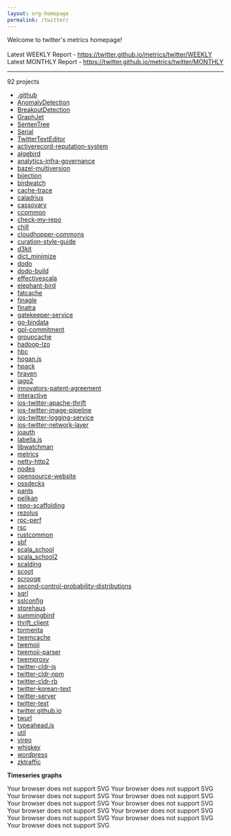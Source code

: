 ```yaml
---
layout: org-homepage
permalink: /twitter/
---
```

<div class="content-without-graphs">
    Welcome to twitter's metrics homepage!
    <br><br>
    Latest WEEKLY Report - <a href="https://twitter.github.io/metrics/twitter/WEEKLY">https://twitter.github.io/metrics/twitter/WEEKLY</a>
    <br>
    Latest MONTHLY Report - <a href="https://twitter.github.io/metrics/twitter/MONTHLY">https://twitter.github.io/metrics/twitter/MONTHLY</a>
    <br>
    <hr>
    92 projects
<ul>
	<li><a href="/metrics/twitter/.github/WEEKLY">.github</a></li>
	<li><a href="/metrics/twitter/AnomalyDetection/WEEKLY">AnomalyDetection</a></li>
	<li><a href="/metrics/twitter/BreakoutDetection/WEEKLY">BreakoutDetection</a></li>
	<li><a href="/metrics/twitter/GraphJet/WEEKLY">GraphJet</a></li>
	<li><a href="/metrics/twitter/SentenTree/WEEKLY">SentenTree</a></li>
	<li><a href="/metrics/twitter/Serial/WEEKLY">Serial</a></li>
	<li><a href="/metrics/twitter/TwitterTextEditor/WEEKLY">TwitterTextEditor</a></li>
	<li><a href="/metrics/twitter/activerecord-reputation-system/WEEKLY">activerecord-reputation-system</a></li>
	<li><a href="/metrics/twitter/algebird/WEEKLY">algebird</a></li>
	<li><a href="/metrics/twitter/analytics-infra-governance/WEEKLY">analytics-infra-governance</a></li>
	<li><a href="/metrics/twitter/bazel-multiversion/WEEKLY">bazel-multiversion</a></li>
	<li><a href="/metrics/twitter/bijection/WEEKLY">bijection</a></li>
	<li><a href="/metrics/twitter/birdwatch/WEEKLY">birdwatch</a></li>
	<li><a href="/metrics/twitter/cache-trace/WEEKLY">cache-trace</a></li>
	<li><a href="/metrics/twitter/caladrius/WEEKLY">caladrius</a></li>
	<li><a href="/metrics/twitter/cassovary/WEEKLY">cassovary</a></li>
	<li><a href="/metrics/twitter/ccommon/WEEKLY">ccommon</a></li>
	<li><a href="/metrics/twitter/check-my-repo/WEEKLY">check-my-repo</a></li>
	<li><a href="/metrics/twitter/chill/WEEKLY">chill</a></li>
	<li><a href="/metrics/twitter/cloudhopper-commons/WEEKLY">cloudhopper-commons</a></li>
	<li><a href="/metrics/twitter/curation-style-guide/WEEKLY">curation-style-guide</a></li>
	<li><a href="/metrics/twitter/d3kit/WEEKLY">d3kit</a></li>
	<li><a href="/metrics/twitter/dict_minimize/WEEKLY">dict_minimize</a></li>
	<li><a href="/metrics/twitter/dodo/WEEKLY">dodo</a></li>
	<li><a href="/metrics/twitter/dodo-build/WEEKLY">dodo-build</a></li>
	<li><a href="/metrics/twitter/effectivescala/WEEKLY">effectivescala</a></li>
	<li><a href="/metrics/twitter/elephant-bird/WEEKLY">elephant-bird</a></li>
	<li><a href="/metrics/twitter/fatcache/WEEKLY">fatcache</a></li>
	<li><a href="/metrics/twitter/finagle/WEEKLY">finagle</a></li>
	<li><a href="/metrics/twitter/finatra/WEEKLY">finatra</a></li>
	<li><a href="/metrics/twitter/gatekeeper-service/WEEKLY">gatekeeper-service</a></li>
	<li><a href="/metrics/twitter/go-bindata/WEEKLY">go-bindata</a></li>
	<li><a href="/metrics/twitter/gpl-commitment/WEEKLY">gpl-commitment</a></li>
	<li><a href="/metrics/twitter/groupcache/WEEKLY">groupcache</a></li>
	<li><a href="/metrics/twitter/hadoop-lzo/WEEKLY">hadoop-lzo</a></li>
	<li><a href="/metrics/twitter/hbc/WEEKLY">hbc</a></li>
	<li><a href="/metrics/twitter/hogan.js/WEEKLY">hogan.js</a></li>
	<li><a href="/metrics/twitter/hpack/WEEKLY">hpack</a></li>
	<li><a href="/metrics/twitter/hraven/WEEKLY">hraven</a></li>
	<li><a href="/metrics/twitter/iago2/WEEKLY">iago2</a></li>
	<li><a href="/metrics/twitter/innovators-patent-agreement/WEEKLY">innovators-patent-agreement</a></li>
	<li><a href="/metrics/twitter/interactive/WEEKLY">interactive</a></li>
	<li><a href="/metrics/twitter/ios-twitter-apache-thrift/WEEKLY">ios-twitter-apache-thrift</a></li>
	<li><a href="/metrics/twitter/ios-twitter-image-pipeline/WEEKLY">ios-twitter-image-pipeline</a></li>
	<li><a href="/metrics/twitter/ios-twitter-logging-service/WEEKLY">ios-twitter-logging-service</a></li>
	<li><a href="/metrics/twitter/ios-twitter-network-layer/WEEKLY">ios-twitter-network-layer</a></li>
	<li><a href="/metrics/twitter/joauth/WEEKLY">joauth</a></li>
	<li><a href="/metrics/twitter/labella.js/WEEKLY">labella.js</a></li>
	<li><a href="/metrics/twitter/libwatchman/WEEKLY">libwatchman</a></li>
	<li><a href="/metrics/twitter/metrics/WEEKLY">metrics</a></li>
	<li><a href="/metrics/twitter/netty-http2/WEEKLY">netty-http2</a></li>
	<li><a href="/metrics/twitter/nodes/WEEKLY">nodes</a></li>
	<li><a href="/metrics/twitter/opensource-website/WEEKLY">opensource-website</a></li>
	<li><a href="/metrics/twitter/ossdecks/WEEKLY">ossdecks</a></li>
	<li><a href="/metrics/twitter/pants/WEEKLY">pants</a></li>
	<li><a href="/metrics/twitter/pelikan/WEEKLY">pelikan</a></li>
	<li><a href="/metrics/twitter/repo-scaffolding/WEEKLY">repo-scaffolding</a></li>
	<li><a href="/metrics/twitter/rezolus/WEEKLY">rezolus</a></li>
	<li><a href="/metrics/twitter/rpc-perf/WEEKLY">rpc-perf</a></li>
	<li><a href="/metrics/twitter/rsc/WEEKLY">rsc</a></li>
	<li><a href="/metrics/twitter/rustcommon/WEEKLY">rustcommon</a></li>
	<li><a href="/metrics/twitter/sbf/WEEKLY">sbf</a></li>
	<li><a href="/metrics/twitter/scala_school/WEEKLY">scala_school</a></li>
	<li><a href="/metrics/twitter/scala_school2/WEEKLY">scala_school2</a></li>
	<li><a href="/metrics/twitter/scalding/WEEKLY">scalding</a></li>
	<li><a href="/metrics/twitter/scoot/WEEKLY">scoot</a></li>
	<li><a href="/metrics/twitter/scrooge/WEEKLY">scrooge</a></li>
	<li><a href="/metrics/twitter/second-control-probability-distributions/WEEKLY">second-control-probability-distributions</a></li>
	<li><a href="/metrics/twitter/sqrl/WEEKLY">sqrl</a></li>
	<li><a href="/metrics/twitter/sslconfig/WEEKLY">sslconfig</a></li>
	<li><a href="/metrics/twitter/storehaus/WEEKLY">storehaus</a></li>
	<li><a href="/metrics/twitter/summingbird/WEEKLY">summingbird</a></li>
	<li><a href="/metrics/twitter/thrift_client/WEEKLY">thrift_client</a></li>
	<li><a href="/metrics/twitter/tormenta/WEEKLY">tormenta</a></li>
	<li><a href="/metrics/twitter/twemcache/WEEKLY">twemcache</a></li>
	<li><a href="/metrics/twitter/twemoji/WEEKLY">twemoji</a></li>
	<li><a href="/metrics/twitter/twemoji-parser/WEEKLY">twemoji-parser</a></li>
	<li><a href="/metrics/twitter/twemproxy/WEEKLY">twemproxy</a></li>
	<li><a href="/metrics/twitter/twitter-cldr-js/WEEKLY">twitter-cldr-js</a></li>
	<li><a href="/metrics/twitter/twitter-cldr-npm/WEEKLY">twitter-cldr-npm</a></li>
	<li><a href="/metrics/twitter/twitter-cldr-rb/WEEKLY">twitter-cldr-rb</a></li>
	<li><a href="/metrics/twitter/twitter-korean-text/WEEKLY">twitter-korean-text</a></li>
	<li><a href="/metrics/twitter/twitter-server/WEEKLY">twitter-server</a></li>
	<li><a href="/metrics/twitter/twitter-text/WEEKLY">twitter-text</a></li>
	<li><a href="/metrics/twitter/twitter.github.io/WEEKLY">twitter.github.io</a></li>
	<li><a href="/metrics/twitter/twurl/WEEKLY">twurl</a></li>
	<li><a href="/metrics/twitter/typeahead.js/WEEKLY">typeahead.js</a></li>
	<li><a href="/metrics/twitter/util/WEEKLY">util</a></li>
	<li><a href="/metrics/twitter/vireo/WEEKLY">vireo</a></li>
	<li><a href="/metrics/twitter/whiskey/WEEKLY">whiskey</a></li>
	<li><a href="/metrics/twitter/wordpress/WEEKLY">wordpress</a></li>
	<li><a href="/metrics/twitter/zktraffic/WEEKLY">zktraffic</a></li>
</ul>

</div>
<div class="graph-container">

<p><b>Timeseries graphs</b></p>
<div class="row">
	<object class="cell" type="image/svg+xml" data="{{ site.url }}{{ site.baseurl }}/graphs/twitter/timeseries_openPullRequests.svg">
		Your browser does not support SVG
	</object>
	<object class="cell" type="image/svg+xml" data="{{ site.url }}{{ site.baseurl }}/graphs/twitter/timeseries_stargazers.svg">
		Your browser does not support SVG
	</object>
	<object class="cell" type="image/svg+xml" data="{{ site.url }}{{ site.baseurl }}/graphs/twitter/timeseries_mergedPullRequests.svg">
		Your browser does not support SVG
	</object>
	<object class="cell" type="image/svg+xml" data="{{ site.url }}{{ site.baseurl }}/graphs/twitter/timeseries_openIssues.svg">
		Your browser does not support SVG
	</object>
	<object class="cell" type="image/svg+xml" data="{{ site.url }}{{ site.baseurl }}/graphs/twitter/timeseries_closedIssues.svg">
		Your browser does not support SVG
	</object>
	<object class="cell" type="image/svg+xml" data="{{ site.url }}{{ site.baseurl }}/graphs/twitter/timeseries_closedPullRequests.svg">
		Your browser does not support SVG
	</object>
	<object class="cell" type="image/svg+xml" data="{{ site.url }}{{ site.baseurl }}/graphs/twitter/timeseries_forkCount.svg">
		Your browser does not support SVG
	</object>
	<object class="cell" type="image/svg+xml" data="{{ site.url }}{{ site.baseurl }}/graphs/twitter/timeseries_watchers.svg">
		Your browser does not support SVG
	</object>
	<object class="cell" type="image/svg+xml" data="{{ site.url }}{{ site.baseurl }}/graphs/twitter/timeseries_no_of_repos.svg">
		Your browser does not support SVG
	</object>
	<object class="cell" type="image/svg+xml" data="{{ site.url }}{{ site.baseurl }}/graphs/twitter/timeseries_issues.svg">
		Your browser does not support SVG
	</object>
	<object class="cell" type="image/svg+xml" data="{{ site.url }}{{ site.baseurl }}/graphs/twitter/timeseries_pullRequests.svg">
		Your browser does not support SVG
	</object>
</div>

</div>
